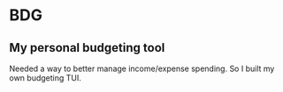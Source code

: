 # BDG

## My personal budgeting tool 

Needed a way to better manage income/expense spending. So I built my own budgeting TUI.
